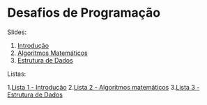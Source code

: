 # Desafios de Programação

Slides:

1. [Introdução](Introducao/Introducao.pdf)
2. [Algoritmos Matemáticos](Matematica/Matematica.pdf)
3. [Estrutura de Dados](Estrutura%20de%20dados/Estrutura%20de%20Dados.pdf)


Listas:

1.[Lista 1 - Introdução](lista1/lista1.pdf)
2.[Lista 2 - Algoritmos matemáticos](lista2/lista2.pdf)
3.[Lista 3 - Estrutura de Dados](lista3/lista3.pdf)  
